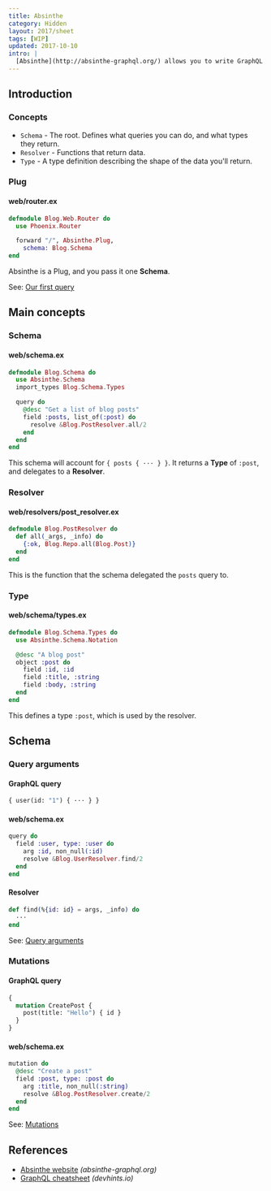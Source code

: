 ```yaml
---
title: Absinthe
category: Hidden
layout: 2017/sheet
tags: [WIP]
updated: 2017-10-10
intro: |
  [Absinthe](http://absinthe-graphql.org/) allows you to write GraphQL servers in Elixir.
---
```


## Introduction

### Concepts

* `Schema` - The root. Defines what queries you can do, and what types they return.
* `Resolver` - Functions that return data.
* `Type` - A type definition describing the shape of the data you'll return.

### Plug

#### web/router.ex

```elixir
defmodule Blog.Web.Router do
  use Phoenix.Router

  forward "/", Absinthe.Plug,
    schema: Blog.Schema
end
```

<!-- {data-line="4,5"} -->

Absinthe is a Plug, and you pass it one **Schema**.

See: [Our first query](http://absinthe-graphql.org/tutorial/our-first-query/)

## Main concepts

<!-- {.-three-column} -->

### Schema

#### web/schema.ex

```elixir
defmodule Blog.Schema do
  use Absinthe.Schema
  import_types Blog.Schema.Types

  query do
    @desc "Get a list of blog posts"
    field :posts, list_of(:post) do
      resolve &Blog.PostResolver.all/2
    end
  end
end
```

<!-- {data-line="5,6,7,8,9,10"} -->

This schema will account for `{ posts { ··· } }`. It returns a **Type** of `:post`, and delegates to a **Resolver**.

### Resolver

#### web/resolvers/post_resolver.ex

```elixir
defmodule Blog.PostResolver do
  def all(_args, _info) do
    {:ok, Blog.Repo.all(Blog.Post)}
  end
end
```

<!-- {data-line="3"} -->

This is the function that the schema delegated the `posts` query to.

### Type

#### web/schema/types.ex

```elixir
defmodule Blog.Schema.Types do
  use Absinthe.Schema.Notation

  @desc "A blog post"
  object :post do
    field :id, :id
    field :title, :string
    field :body, :string
  end
end
```

<!-- {data-line="4,5,6,7,8,9"} -->

This defines a type `:post`, which is used by the resolver.

## Schema

### Query arguments

#### GraphQL query

```graphql
{ user(id: "1") { ··· } }
```

#### web/schema.ex

```elixir
query do
  field :user, type: :user do
    arg :id, non_null(:id)
    resolve &Blog.UserResolver.find/2
  end
end
```

<!-- {data-line="3"} -->

#### Resolver

```elixir
def find(%{id: id} = args, _info) do
  ···
end
```

<!-- {data-line="1"} -->

See: [Query arguments](http://absinthe-graphql.org/tutorial/query-arguments/)

### Mutations

#### GraphQL query

```graphql
{
  mutation CreatePost {
    post(title: "Hello") { id }
  }
}
```

#### web/schema.ex

```elixir
mutation do
  @desc "Create a post"
  field :post, type: :post do
    arg :title, non_null(:string)
    resolve &Blog.PostResolver.create/2
  end
end
```

<!-- {data-line="1"} -->

See: [Mutations](http://absinthe-graphql.org/tutorial/mutations/)

## References

* [Absinthe website](http://absinthe-graphql.org/) _(absinthe-graphql.org)_
* [GraphQL cheatsheet](./graphql) _(devhints.io)_
